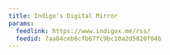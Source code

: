 ```yaml
---
title: Indigo's Digital Mirror
params:
  feedlink: https://www.indigox.me/rss/
  feedid: 7aa84ceb6cfb67fc9bc10a2d5820f04b
---
```


